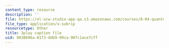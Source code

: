 ```yaml
---
content_type: resource
description: ''
file: https://ol-ocw-studio-app-qa.s3.amazonaws.com/courses/8-04-quantum-physics-i-spring-2016/9038696a0173ddb999ca90fc1ace7cff_OQMczXtDnpU.srt
file_type: application/x-subrip
resourcetype: Other
title: 3play caption file
uid: 9038696a-0173-ddb9-99ca-90fc1ace7cff
---
```

